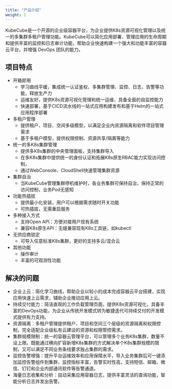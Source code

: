 ```yaml
---
title: "产品介绍"
weight: 1
---
```




KubeCube是一个开源的企业级容器平台，为企业提供K8s资源可视化管理以及统一的多集群多租户管理功能。KubeCube可以简化应用部署、管理应用的生命周期和提供丰富的监控和日志审计功能，帮助企业快速构建一个强大和功能丰富的容器云平台，并增强 DevOps 团队的能力。

## 项目特点

- 开箱即用
  - 学习曲线平缓，集成统一认证鉴权、多集群管理、监控、日志、告警等功能，释放生产力
  - 运维友好，提供K8s资源可视化管理和统一运维，具备全面的自监控能力
  - 快速部署，基于CICD流水线的一站式应用构建发布和基于Helm的一站式应用程序部署
- 多租户管理
  - 提供租户、项目、空间多级模型，以满足企业内资源隔离和软件项目管理需求
  - 基于多租户模型，提供权限控制、资源共享/隔离等能力
- 统一的多K8s集群管理
  - 提供多K8s集群的中央管理面板，支持集群导入
  - 在多K8s集群中提供统一的身份认证和拓展K8s原生RBAC能力实现访问控制，
  - 通过WebConsole、CloudShell快速管理集群资源
- 集群自治
  - 当KubeCube管理集群停机维护时，各业务集群可保持自治，保持正常的访问控制，业务Pod无感知
- 功能热插拔
  - 提供最小化安装，用户可以根据需求随时开关功能
  - 可热插拔，无需重启服务
- 多种接入方式
  - 支持Open API：方便对接用户现有系统
  - 兼容K8s原生API：无缝兼容现有K8s工具链，如kubectl
- 无供应商锁定
  - 可导入任意标准K8s集群，更好的支持多云/混合云
- 其他功能
  - 操作审计
  - 丰富的可观测性功能

## 解决的问题

- 企业上云：简化学习曲线，帮助企业以较小的成本完成容器云平台搭建，实现应用快速上云需求，辅助企业推动应用上云。
- 持续交付能力：简洁直观的工作负载管理页面，提供K8s资源可视化，具备丰富的DevOps功能，为企业从传统开发模式转为敏捷迭代可持续交付的开发模式提供有力支持。
- 资源隔离：多租户管理提供租户、项目和空间三个层级的资源隔离和权限控制，完全适配企业级私有云建设的资源和权限管控需求。
- 集群规模限制：统一的容器云管理平台，可以管理多个业务K8s集群，数量不设上限。既能通过横向扩容新增K8s集群的方式解决单个K8s集群规模的限制，又可以满足不同业务条线要求独占集群的需求。
- 监控告警增强：提升平台运维效率和应用保障水平，导入业务集群后可一键添加监控告警组件到集群，监控指标丰富，告警实时性高，支持短信、邮箱、微信、钉钉和企业内部通讯软件等告警通道。
- 海量日志收集和分析：自动采集应用容器日志，提供丰富灵活的查询功能，智能分析日志并发出告警。